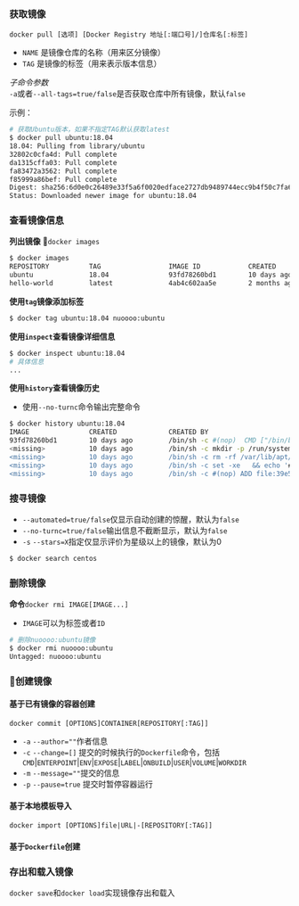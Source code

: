 ### 获取镜像
`docker pull [选项] [Docker Registry 地址[:端口号]/]仓库名[:标签]`

- `NAME` 是镜像仓库的名称（用来区分镜像）
- `TAG` 是镜像的标签（用来表示版本信息）

*子命令参数*  
`-a`或者`--all-tags=true/false`是否获取仓库中所有镜像，默认`false`

示例：
```bash
# 获取Ubuntu版本，如果不指定TAG默认获取latest
$ docker pull ubuntu:18.04
18.04: Pulling from library/ubuntu
32802c0cfa4d: Pull complete
da1315cffa03: Pull complete
fa83472a3562: Pull complete
f85999a86bef: Pull complete
Digest: sha256:6d0e0c26489e33f5a6f0020edface2727db9489744ecc9b4f50c7fa671f23c49
Status: Downloaded newer image for ubuntu:18.04

```

### 查看镜像信息
**列出镜像** `docker images`  
```bash
$ docker images
REPOSITORY          TAG                 IMAGE ID            CREATED             SIZE
ubuntu              18.04               93fd78260bd1        10 days ago         86.2MB
hello-world         latest              4ab4c602aa5e        2 months ago        1.84kB
```

**使用`tag`镜像添加标签**
```bash
$ docker tag ubuntu:18.04 nuoooo:ubuntu
```

**使用`inspect`查看镜像详细信息**
```bash
$ docker inspect ubuntu:18.04
# 具体信息
...
```

**使用`history`查看镜像历史**

- 使用`--no-turnc`命令输出完整命令

```bash
$ docker history ubuntu:18.04
IMAGE               CREATED             CREATED BY                                      SIZE                COMMENT
93fd78260bd1        10 days ago         /bin/sh -c #(nop)  CMD ["/bin/bash"]            0B
<missing>           10 days ago         /bin/sh -c mkdir -p /run/systemd && echo 'do…   7B
<missing>           10 days ago         /bin/sh -c rm -rf /var/lib/apt/lists/*          0B
<missing>           10 days ago         /bin/sh -c set -xe   && echo '#!/bin/sh' > /…   745B
<missing>           10 days ago         /bin/sh -c #(nop) ADD file:39e5bc157a8be63bb…   86.2MB
```

### 搜寻镜像  

- `--automated=true/false`仅显示自动创建的惊醒，默认为`false`
- `--no-turnc=true/false`输出信息不截断显示，默认为`false`
- `-s` `--stars=X`指定仅显示评价为星级以上的镜像，默认为0

```bash
$ docker search centos
```

### 删除镜像
**命令**`docker rmi IMAGE[IMAGE...]`  

- `IMAGE`可以为标签或者`ID`

```bash
# 删除nuoooo:ubuntu镜像
$ docker rmi nuoooo:ubuntu
Untagged: nuoooo:ubuntu
```

### 创建镜像
#### 基于已有镜像的容器创建
`docker commit [OPTIONS]CONTAINER[REPOSITORY[:TAG]]`  
- `-a` `--author=""`作者信息
- `-c` `--change=[]` 提交的时候执行的`Dockerfile`命令，包括`CMD`|`ENTERPOINT`|`ENV`|`EXPOSE`|`LABEL`|`ONBUILD`|`USER`|`VOLUME`|`WORKDIR`
- `-m` `--message=""`提交的信息
- `-p` `--pause=true` 提交时暂停容器运行

#### 基于本地模板导入
`docker import [OPTIONS]file|URL|-[REPOSITORY[:TAG]]`
#### 基于`Dockerfile`创建

### 存出和载入镜像
`docker save`和`docker load`实现镜像存出和载入